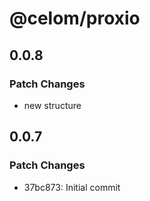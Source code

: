 # @celom/proxio

## 0.0.8

### Patch Changes

- new structure

## 0.0.7

### Patch Changes

- 37bc873: Initial commit
